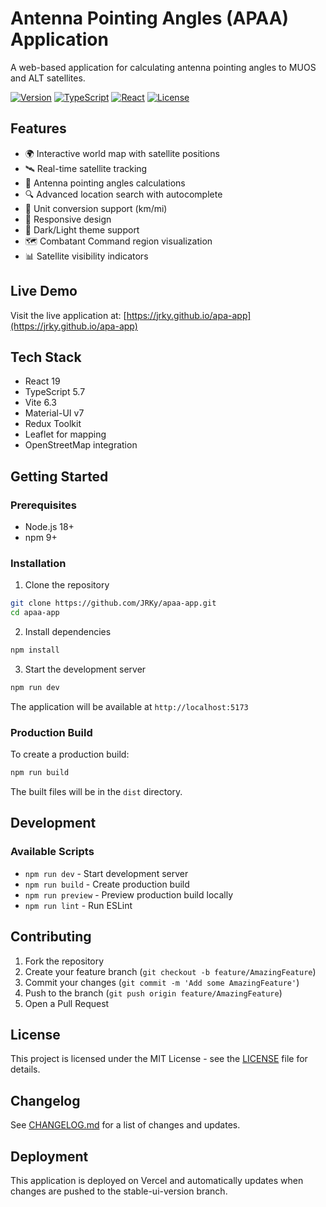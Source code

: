 # Antenna Pointing Angles (APAA) Application

A web-based application for calculating antenna pointing angles to MUOS and ALT satellites.

[![Version](https://img.shields.io/badge/version-3.0-blue.svg)](https://github.com/JRKy/apa-app)
[![TypeScript](https://img.shields.io/badge/TypeScript-5.7-blue.svg)](https://www.typescriptlang.org/)
[![React](https://img.shields.io/badge/React-19.0-blue.svg)](https://reactjs.org/)
[![License](https://img.shields.io/badge/license-MIT-green.svg)](https://github.com/JRKy/apa-app/blob/main/LICENSE)

## Features

- 🌍 Interactive world map with satellite positions
- 🛰️ Real-time satellite tracking
- 📡 Antenna pointing angles calculations
- 🔍 Advanced location search with autocomplete
- 🔄 Unit conversion support (km/mi)
- 📱 Responsive design
- 🌙 Dark/Light theme support
- 🗺️ Combatant Command region visualization
- 📊 Satellite visibility indicators

## Live Demo

Visit the live application at: [https://jrky.github.io/apa-app](https://jrky.github.io/apa-app)

## Tech Stack

- React 19
- TypeScript 5.7
- Vite 6.3
- Material-UI v7
- Redux Toolkit
- Leaflet for mapping
- OpenStreetMap integration

## Getting Started

### Prerequisites

- Node.js 18+ 
- npm 9+

### Installation

1. Clone the repository
```bash
git clone https://github.com/JRKy/apaa-app.git
cd apaa-app
```

2. Install dependencies
```bash
npm install
```

3. Start the development server
```bash
npm run dev
```

The application will be available at `http://localhost:5173`

### Production Build

To create a production build:

```bash
npm run build
```

The built files will be in the `dist` directory.

## Development

### Available Scripts

- `npm run dev` - Start development server
- `npm run build` - Create production build
- `npm run preview` - Preview production build locally
- `npm run lint` - Run ESLint

## Contributing

1. Fork the repository
2. Create your feature branch (`git checkout -b feature/AmazingFeature`)
3. Commit your changes (`git commit -m 'Add some AmazingFeature'`)
4. Push to the branch (`git push origin feature/AmazingFeature`)
5. Open a Pull Request

## License

This project is licensed under the MIT License - see the [LICENSE](https://github.com/JRKy/apaa-app/blob/main/LICENSE) file for details.

## Changelog

See [CHANGELOG.md](https://github.com/JRKy/apaa-app/blob/main/CHANGELOG.md) for a list of changes and updates.

## Deployment
This application is deployed on Vercel and automatically updates when changes are pushed to the stable-ui-version branch.
